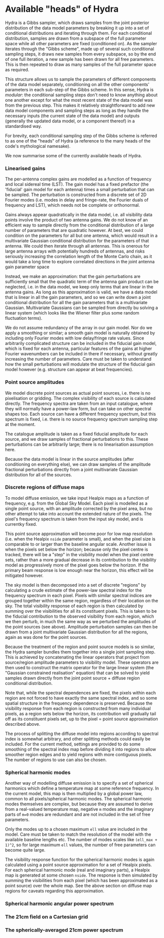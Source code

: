 # Available "heads" of Hydra
Hydra is a Gibbs sampler, which draws samples from the joint posterior distribution of the data model parameters by breaking it up into a set of conditional distributions and iterating through them. For each conditional distribution, samples are drawn from a subspace of the full parameter space while all other parameters are fixed (conditioned on). As the sampler iterates through the "Gibbs scheme", made up of several such conditional sampling steps, it draws new samples from every subspace, so by the end of one full iteration, a new sample has been drawn for all free parameters. This is then repeated to draw as many samples of the full parameter space as required.

This structure allows us to sample the parameters of different components of the data model separately, conditioning on all the other components' parameters in each sub-step of the Gibbs scheme. In this sense, Hydra is _modular_: the conditional sampling steps don't need to know anything about one another except for what the most recent state of the data model was from the previous step. This makes it relatively straightforward to add new data model components and sampling steps as long as they handle the necessary inputs (the current state of the data model) and outputs (generally the updated data model, or a component thereof) in a standardised way.

For brevity, each conditional sampling step of the Gibbs scheme is referred to as one of the "heads" of Hydra (a reference to the many heads of the code's mythological namesake).

We now summarise some of the currently available heads of Hydra.

### Linearised gains
The per-antenna complex gains are modelled as a function of frequency and local sidereal time (LST). The gain model has a fixed prefactor (the 'fiducial' gain model for each antenna) times a small perturbation that can be sampled. The perturbation is constructed from a discrete set of 2D Fourier modes (i.e. modes in delay and fringe-rate, the Fourier duals of frequency and LST), which needs not be complete or orthonormal.

Gains always appear quadratically in the data model, i.e. all visibility data points involve the product of two antenna gains. We do not know of an efficient way to sample directly from the conditional distribution of a large number of parameters that are quadratic however. At best, we could condition on the parameters for all but one antenna, which would result in a multivariate Gaussian conditional distribution for the parameters of that antenna. We could then iterate through all antennas. This is onerous for large antenna arrays with potentially hundreds of antennas, and risks seriously increasing the correlation length of the Monte Carlo chain, as it would take a long time to explore correlated directions in the joint antenna gain parameter space

Instead, we make an approximation: that the gain perturbations are sufficiently small that the quadratic term of the antenna gain product can be neglected, i.e. in the data model, we keep only terms that are linear in the antenna gains. As long as this approximation is valid, we have a data model that is linear in all the gain parameters, and so we can write down a joint conditional distribution for all the gain parameters that is a multivariate Gaussian. Multivariate Gaussians can be sampled from directly bu solving a linear system (which looks like the Wiener filter plus some random fluctuation terms).

We do not assume redundancy of the array in our gain model. Nor do we apply a smoothing or similar; a smooth gain model is naturally obtained by including only Fourier modes with low delay/fringe rate values. Since arbitrarily complicated structure can be included in the fiducial gain model, which is fixed for each antenna, particular features of the gains at higher Fourier wavenumbers can be included in there if necessary, without greatly increasing the number of parameters. Care must be taken to understand how the small perturbations will modulate the structure of the fiducial gain model however (e.g. structure can appear at beat frequencies).

### Point source amplitudes
We model discrete point sources as actual point sources, i.e. there is no pixelisation or gridding. The complex visibility of each source is calculated directly. The frequency spectra are taken from an input catalogue, where they will normally have a power-law form, but can take on other spectral shapes too. Each source can have a different frequency spectrum, but this spectrum is fixed, i.e. there is no source frequency spectrum sampling step at the moment.

The catalogue amplitude is taken as a fixed fiducial amplitude for each source, and we draw samples of fractional perturbations to this. These perturbations can be arbitrarily large; there is no linearisation assumption here.

Because the data model is linear in the source amplitudes (after conditioning on everything else), we can draw samples of the amplitude fractional perturbations directly from a joint multivariate Gaussian distribution for all of the sources.

### Discrete regions of diffuse maps
To model diffuse emission, we take input Healpix maps as a function of frequency, e.g. from the Global Sky Model. Each pixel is modelled as a single point source, with an amplitude corrected by the pixel area, but no other attempt to take into account the extended nature of the pixels. The pixel's frequency spectrum is taken from the input sky model, and is currentky fixed.

This point source approximation will become poor for low map resolution (i.e. when the Healpix `nside` parameter is small), and when the pixel size is comparable to or larger than the baseline angular scale. Another issue is when the pixels set below the horizon; because only the pixel centre is tracked, there will be a "step" in the visibility model when the pixel centre sets, rather than a more gradual decrease in its contribution to the visibility model as progressively more of the pixel goes below the horizon. If the primary beam response is low enough near the horizon, this effect will be mitigated however.

The sky model is then decomposed into a set of discrete "regions" by calculating a crude estimate of the power-law spectral index for the frequency spectrum in each pixel. Pixels with similar spectral indices are grouped together within the same region, regardless of their location on the sky. The total visibility response of each region is then calculated by summing over the visibilities for all its constituent pixels. This is taken to be the fiducial contribution to the observed visibility from each region, which we then perturb, in much the same way as we perturbed the amplitudes of the point sources (see above). Amplitude perturbation samples can then be drawn from a joint multivariate Gaussian distribution for all the regions, again as was done for the point sources.

Because the treatment of the region and point source models is so similar, the Hydra sampler bundles them together into a single joint sampling step. This is achieved by concatenating the linear operators that project from source/region amplitude parameters to visibility model. These operators are then used to construct the matrix operator for the large linear system (the "Gaussian constrained realisation" equation) that can be solved to yield samples drawn directly from the joint point source + diffuse region conditional distribution.

Note that, while the spectral dependences are fixed, the pixels within each region are not forced to have exactly the same spectral index, and so some spatial structure in the frequency dependence is preserved. Because the visibility response from each region is constructed from many individual pixels, as a region sets below the horizon, its contribution will gradually tail off as its constituent pixels set, up to the pixel = point source approximation described above.

The process of splitting the diffuse model into regions according to spectral index is somewhat arbitrary, and other splitting methods could easily be included. For the current method, settings are provided to do some smoothing of the spectral index map before dividing it into regions to allow smoother region edges and to yield regions with more contiguous pixels. The number of regions to use can also be chosen.

### Spherical harmonic modes
Another way of modelling diffuse emission is to specify a set of spherical harmonics which define a temperature map at some reference frequency. In the current model, this map is then multiplied by a global power law, common to all pixels/spherical harmonic modes. The spherical harmonic modes themselves are complex, but because they are assumed to derive from a real-valued temperature map, negative `m` modes and the imaginary parts of `m=0` modes are redundant and are not included in the set of free parameters.

Only the modes up to a chosen maximum `ell` value are included in the model. Care must be taken to match the resolution of the model with the available baseline lengths etc. The number of modes scales like `(ell_max + 1)^2`, so for large maximum `ell` values, the number of free parameters can become quite large.

The visibility response function for the spherical harmonic modes is again calculated using a point source approximation for a set of Healpix pixels. For each spherical harmonic mode (real and imaginary parts), a Healpix map is generated at some chosen `nside`. The response is then simulated by summing the visibilities from each pixel (which has been approximated as a point source) over the whole map. See the above section on diffuse map regions for caveats regarding this approximation.

### Spherical harmonic angular power spectrum


### The 21cm field on a Cartesian grid


### The spherically-averaged 21cm power spectrum
